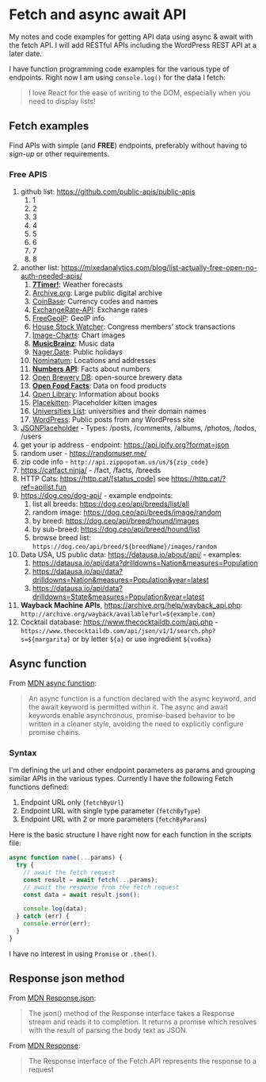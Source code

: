 # Fetch and async await API

My notes and code examples for getting API data using async & await with the fetch API. I will add RESTful APIs including the WordPress REST API at a later date.

I have function programming code examples for the various type of endpoints. Right now I am using `console.log()` for the data I fetch:

> I love React for the ease of writing to the DOM, especially when you need to display lists!

## Fetch examples

Find APIs with simple (and **FREE**) endpoints, preferably without having to _sign-up_ or other requirements.

### Free APIS

1. github list: https://github.com/public-apis/public-apis
   1. 1
   1. 2
   1. 3
   1. 4
   1. 5
   1. 6
   1. 7
   1. 8
1. another list: https://mixedanalytics.com/blog/list-actually-free-open-no-auth-needed-apis/
   1. [**7Timer!**](http://www.7timer.info/doc.php?lang=en): Weather forecasts
   1. [Archive.org](https://archive.readme.io/docs): Large public digital archive
   1. [CoinBase](https://docs.cloud.coinbase.com/sign-in-with-coinbase/docs/api-users#data-endpoints): Currency codes and names
   1. [ExchangeRate-API](https://www.exchangerate-api.com/docs/overview): Exchange rates
   1. [FreeGeoIP](https://ipbase.com/): GeoIP info
   1. [House Stock Watcher](https://housestockwatcher.com/api): Congress members’ stock transactions
   1. [Image-Charts](https://documentation.image-charts.com/): Chart images
   1. [**MusicBrainz**](https://musicbrainz.org/doc/MusicBrainz_API): Music data
   1. [Nager.Date](https://date.nager.at/): Public holidays
   1. [Nominatum](https://nominatim.org/release-docs/latest/api/Overview/): Locations and addresses
   1. [**Numbers API**](http://numbersapi.com/#random/math): Facts about numbers
   1. [Open Brewery DB](https://www.openbrewerydb.org/): open-source brewery data
   1. [**Open Food Facts**](https://world.openfoodfacts.org/data): Data on food products
   1. [Open Library](https://openlibrary.org/developers/api): Information about books
   1. [Placekitten](http://placekitten.com/): Placeholder kitten images
   1. [Universities List](): universities and their domain names
   1. [WordPress](https://developer.wordpress.org/rest-api/reference/): Public posts from any WordPress site
1. [JSONPlaceholder](https://jsonplaceholder.typicode.com/) - Types: /posts, /comments, /albums, /photos, /todos, /users
1. get your ip address - endpoint: https://api.ipify.org?format=json
1. random user - https://randomuser.me/
1. zip code info - `http://api.zippopotam.us/us/${zip_code}`
1. https://catfact.ninja/ - /fact, /facts, /breeds
1. HTTP Cats: https://http.cat/[status_code] see https://http.cat/?ref=apilist.fun
1. https://dog.ceo/dog-api/ - example endpoints:
   1. list all breeds: https://dog.ceo/api/breeds/list/all
   1. random image: https://dog.ceo/api/breeds/image/random
   1. by breed: https://dog.ceo/api/breed/hound/images
   1. by sub-breed: https://dog.ceo/api/breed/hound/list
   1. browse breed list: `https://dog.ceo/api/breed/${breedName}/images/random`
1. Data USA, US public data: https://datausa.io/about/api/ - examples:
   1. https://datausa.io/api/data?drilldowns=Nation&measures=Population
   1. https://datausa.io/api/data?drilldowns=Nation&measures=Population&year=latest
   1. https://datausa.io/api/data?drilldowns=State&measures=Population&year=latest
1. **Wayback Machine APIs**, https://archive.org/help/wayback_api.php: `http://archive.org/wayback/available?url=${example.com}`
1. Cocktail database: https://www.thecocktaildb.com/api.php - `https://www.thecocktaildb.com/api/json/v1/1/search.php?s=${margarita}` or by letter `${a}` or use ingredient `${vodka}`

## Async function

From [MDN async function](https://developer.mozilla.org/en-US/docs/Web/JavaScript/Reference/Statements/async_function):

> An async function is a function declared with the async keyword, and the await keyword is permitted within it. The async and await keywords enable asynchronous, promise-based behavior to be written in a cleaner style, avoiding the need to explicitly configure promise chains.

### Syntax

I'm defining the url and other endpoint parameters as params and grouping similar APIs in the various types. Currently I have the following Fetch functions defined:

1. Endpoint URL only (`fetchByUrl`)
1. Endpoint URL with single type parameter (`fetchByType`)
1. Endpoint URL with 2 or more parameters (`fetchByParams`)

Here is the basic structure I have right now for each function in the scripts file:

```js
async function name(...params) {
  try {
    // await the fetch request
    const result = await fetch(...params);
    // await the response from the fetch request
    const data = await result.json();

    console.log(data);
  } catch (err) {
    console.error(err);
  }
}
```

I have no interest in using `Promise` or `.then()`.

## Response json method

From [MDN Response.json](https://developer.mozilla.org/en-US/docs/Web/API/Response/json):

> The json() method of the Response interface takes a Response stream and reads it to completion. It returns a promise which resolves with the result of parsing the body text as JSON.

From [MDN Response](https://developer.mozilla.org/en-US/docs/Web/API/Response):

> The Response interface of the Fetch API represents the response to a request
